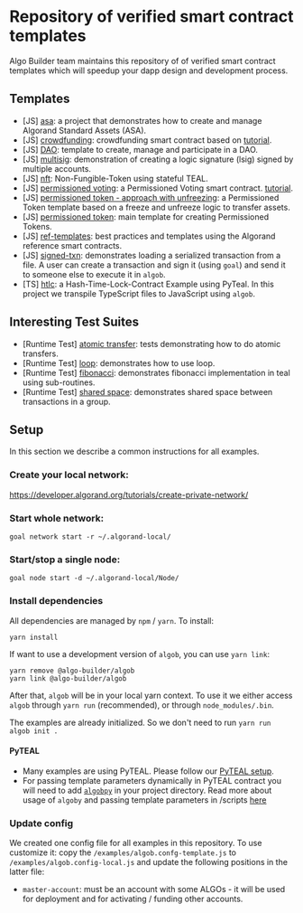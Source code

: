 # Repository of verified smart contract templates

Algo Builder team maintains this repository of of verified smart contract templates which will speedup your dapp design and development process.

## Templates

- [JS] [asa](./asa): a project that demonstrates how to create and manage Algorand Standard Assets (ASA).
- [JS] [crowdfunding](./crowdfunding): crowdfunding smart contract based on [tutorial](https://developer.algorand.org/solutions/example-crowdfunding-stateful-smart-contract-application/).
- [JS] [DAO](./dao): template to create, manage and participate in a DAO.
- [JS] [multisig](./multisig): demonstration of creating a logic signature (lsig) signed by multiple accounts.
- [JS] [nft](./nft): Non-Fungible-Token using stateful TEAL.
- [JS] [permissioned voting](./permissioned-voting): a Permissioned Voting smart contract. [tutorial](https://developer.algorand.org/solutions/example-permissioned-voting-stateful-smart-contract-application/).
- [JS] [permissioned token - approach with unfreezing](./permissioned-token-freezing): a Permissioned Token template based on a freeze and unfreeze logic to transfer assets.
- [JS] [permissioned token](./permissioned-token): main template for creating Permissioned Tokens.
- [JS] [ref-templates](./ref-templates): best practices and templates using the Algorand reference smart contracts.
- [JS] [signed-txn](./signed-txn): demonstrates loading a serialized transaction from a file. A user can create a transaction and sign it (using `goal`) and send it to someone else to execute it in `algob`.
- [TS] [htlc](./htlc-pyteal-ts): a Hash-Time-Lock-Contract Example using PyTeal. In this project we transpile TypeScript files to JavaScript using `algob`.

## Interesting Test Suites

- [Runtime Test] [atomic transfer](../packages/runtime/test/integration/atomic-transfer.ts): tests demonstrating how to do atomic transfers.
- [Runtime Test] [loop](../packages/runtime/test/integration/loop.ts): demonstrates how to use loop.
- [Runtime Test] [fibonacci](../packages/runtime/test/integration/sub-routine.ts): demonstrates fibonacci implementation in teal using sub-routines.
- [Runtime Test] [shared space](../packages/runtime/test/integration/shared-space.ts): demonstrates shared space between transactions in a group.


## Setup

In this section we describe a common instructions for all examples.

### Create your local network:
https://developer.algorand.org/tutorials/create-private-network/

### Start whole network:
```
goal network start -r ~/.algorand-local/
```

### Start/stop a single node:
```
goal node start -d ~/.algorand-local/Node/
```

### Install dependencies

All dependencies are managed by `npm` / `yarn`. To install:

    yarn install

If want to use a development version of `algob`, you can use `yarn link`:

    yarn remove @algo-builder/algob
    yarn link @algo-builder/algob


After that, `algob` will be in your local yarn context. To use it we either access `algob` through `yarn run` (recommended), or through `node_modules/.bin`.

The examples are already initialized. So we don't need to run `yarn run algob init .`

#### PyTEAL

* Many examples are using PyTEAL. Please follow our [PyTEAL setup](https://github.com/scale-it/algo-builder/blob/master/examples/README.md#pyteal).
* For passing template parameters dynamically in PyTEAL contract you will need to add [`algobpy`](https://github.com/scale-it/algo-builder/tree/master/examples/algobpy) in your project directory. Read more about usage of `algoby` and passing template parameters in /scripts [here](https://github.com/scale-it/algo-builder/blob/master/docs/guide/py-teal.md#external-parameters-support)

### Update config

We created one config file for all examples in this repository. To use customize it:
copy the `/examples/algob.confg-template.js` to `/examples/algob.config-local.js` and update
the following positions in the latter file:

+ `master-account`: must be an account with some ALGOs - it will be used for deployment and for activating / funding other accounts.
